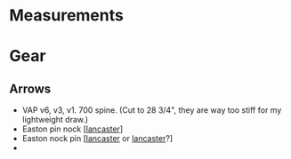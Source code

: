 # Measurements
# Gear

## Arrows

- VAP v6, v3, v1. 700 spine. (Cut to 28 3/4", they are way too stiff for my lightweight draw.)
- Easton pin nock [[lancaster](http://www.lancasterarchery.com/easton-pin-nock.html)]
- Easton nock pin [[lancaster](http://www.lancasterarchery.com/easton-a-c-e-nock-pin.html) or [lancaster](http://www.lancasterarchery.com/easton-a-c-g-nock-pin.html)?]
- 
<!--stackedit_data:
eyJoaXN0b3J5IjpbLTEwMjQwMjA5NzZdfQ==
-->